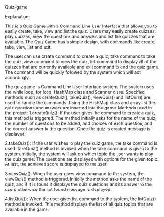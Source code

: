 Quiz-game

Explanation:

This is a Quiz Game with a Command Line User Interface that allows you to easily create, take, view and list the quiz. Users may easily create quizzes, play quizzes, view the questions and answers and list the quizzes that are available. The Quiz Game has a simple design, with commands like create, take, view, list and exit.

The user can use create command to create a quiz, take command to take the quiz, view command to view the quiz, list command to display all of the quizzes that are currently available and exit command to end the quiz game. The command will be quickly followed by the system which will act accordingly.

The quiz game is Command Line User Interface system. The system uses the while loop, for loop, HashMap class and Scanner class. Specified methods, such as createQuiz(), takeQuiz(), viewQuiz() and listQuiz() are used to handle the commands. Using the HashMap class and array list the quiz questions and answers are inserted into the game.
Methods used in the project:
1.createQuiz():
If the user gives the command to create a quiz, this method is triggered. The method initially asks for the name of the quiz, the number of questions to be added, and choices of each question, and the correct answer to the question. Once the quiz is created message is displayed.

2.takeQuiz():
If the user wishes to play the quiz game, the take command is used. takeQuiz() method is invoked when the take command is given to the system. Initially, the system will ask on which topic the user wants to play the quiz game. The questions are displayed with options for the given topic. At last, the achieved score is displayed to the user.

3.viewQuiz():
When the user gives view command to the system, the viewQuiz() method is triggered. Initially the method asks the name of the quiz, and if it is found it displays the quiz questions and its answer to the users otherwise the not found message is displayed.

4.listQuiz():
When the user gives list command to the system, the listQuiz() method is invoked. This method displays the list of all quiz topics that are available in the game.




